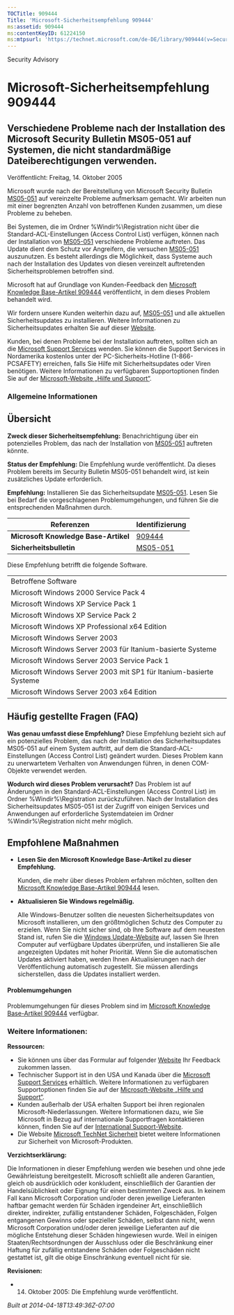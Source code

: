 ```yaml
---
TOCTitle: 909444
Title: 'Microsoft-Sicherheitsempfehlung 909444'
ms:assetid: 909444
ms:contentKeyID: 61224150
ms:mtpsurl: 'https://technet.microsoft.com/de-DE/library/909444(v=Security.10)'
---
```


Security Advisory

Microsoft-Sicherheitsempfehlung 909444
======================================

Verschiedene Probleme nach der Installation des Microsoft Security Bulletin MS05-051 auf Systemen, die nicht standardmäßige Dateiberechtigungen verwenden.
----------------------------------------------------------------------------------------------------------------------------------------------------------

Veröffentlicht: Freitag, 14. Oktober 2005

Microsoft wurde nach der Bereitstellung von Microsoft Security Bulletin [MS05-051](http://www.microsoft.com/germany/technet/sicherheit/bulletins/ms05-051.mspx) auf vereinzelte Probleme aufmerksam gemacht. Wir arbeiten nun mit einer begrenzten Anzahl von betroffenen Kunden zusammen, um diese Probleme zu beheben.

Bei Systemen, die im Ordner %Windir%\\Registration nicht über die Standard-ACL-Einstellungen (Access Control List) verfügen, können nach der Installation von [MS05-051](http://www.microsoft.com/germany/technet/sicherheit/bulletins/ms05-051.mspx) verschiedene Probleme auftreten. Das Update dient dem Schutz vor Angreifern, die versuchen [MS05-051](http://www.microsoft.com/germany/technet/sicherheit/bulletins/ms05-051.mspx) auszunutzen. Es besteht allerdings die Möglichkeit, dass Systeme auch nach der Installation des Updates von diesen vereinzelt auftretenden Sicherheitsproblemen betroffen sind.

Microsoft hat auf Grundlage von Kunden-Feedback den [Microsoft Knowledge Base-Artikel 909444](http://support.microsoft.com/kb/909444/en-us) veröffentlicht, in dem dieses Problem behandelt wird.

Wir fordern unsere Kunden weiterhin dazu auf, [MS05-051](http://www.microsoft.com/germany/technet/sicherheit/bulletins/ms05-051.mspx) und alle aktuellen Sicherheitsupdates zu installieren. Weitere Informationen zu Sicherheitsupdates erhalten Sie auf dieser [Website](http://www.microsoft.com/security/).

Kunden, bei denen Probleme bei der Installation auftreten, sollten sich an die [Microsoft Support Services](http://go.microsoft.com/fwlink/?linkid=21131) wenden. Sie können die Support Services in Nordamerika kostenlos unter der PC-Sicherheits-Hotline (1-866-PCSAFETY) erreichen, falls Sie Hilfe mit Sicherheitsupdates oder Viren benötigen. Weitere Informationen zu verfügbaren Supportoptionen finden Sie auf der [Microsoft-Website „Hilfe und Support“](http://support.microsoft.com/).

### Allgemeine Informationen

Übersicht
---------

**Zweck dieser Sicherheitsempfehlung:** Benachrichtigung über ein potenzielles Problem, das nach der Installation von [MS05-051](http://www.microsoft.com/germany/technet/sicherheit/bulletins/ms05-051.mspx) auftreten könnte.

**Status der Empfehlung:** Die Empfehlung wurde veröffentlicht. Da dieses Problem bereits im Security Bulletin MS05-051 behandelt wird, ist kein zusätzliches Update erforderlich.

**Empfehlung:** Installieren Sie das Sicherheitsupdate [MS05-051](http://www.microsoft.com/germany/technet/sicherheit/bulletins/ms05-051.mspx). Lesen Sie bei Bedarf die vorgeschlagenen Problemumgehungen, und führen Sie die entsprechenden Maßnahmen durch.

| Referenzen                           | Identifizierung                                                                         |
|--------------------------------------|-----------------------------------------------------------------------------------------|
| **Microsoft Knowledge Base-Artikel** | [909444](http://support.microsoft.com/kb/909444/en-us)                                  |
| **Sicherheitsbulletin**              | [MS05-051](http://www.microsoft.com/germany/technet/sicherheit/bulletins/ms05-051.mspx) |

Diese Empfehlung betrifft die folgende Software.

|                                                                    |
|--------------------------------------------------------------------|
| Betroffene Software                                                |
| Microsoft Windows 2000 Service Pack 4                              |
| Microsoft Windows XP Service Pack 1                                |
| Microsoft Windows XP Service Pack 2                                |
| Microsoft Windows XP Professional x64 Edition                      |
| Microsoft Windows Server 2003                                      |
| Microsoft Windows Server 2003 für Itanium-basierte Systeme         |
| Microsoft Windows Server 2003 Service Pack 1                       |
| Microsoft Windows Server 2003 mit SP1 für Itanium-basierte Systeme |
| Microsoft Windows Server 2003 x64 Edition                          |

Häufig gestellte Fragen (FAQ)
-----------------------------

**Was genau umfasst diese Empfehlung?**
Diese Empfehlung bezieht sich auf ein potenzielles Problem, das nach der Installation des Sicherheitsupdates MS05-051 auf einem System auftritt, auf dem die Standard-ACL-Einstellungen (Access Control List) geändert wurden. Dieses Problem kann zu unerwartetem Verhalten von Anwendungen führen, in denen COM-Objekte verwendet werden.

**Wodurch wird dieses Problem verursacht?**
Das Problem ist auf Änderungen in den Standard-ACL-Einstellungen (Access Control List) im Ordner %Windir%\\Registration zurückzuführen. Nach der Installation des Sicherheitsupdates MS05-051 ist der Zugriff von einigen Services und Anwendungen auf erforderliche Systemdateien im Ordner %Windir%\\Registration nicht mehr möglich.

Empfohlene Maßnahmen
--------------------

-   **Lesen Sie den Microsoft Knowledge Base-Artikel zu dieser Empfehlung.**

    Kunden, die mehr über dieses Problem erfahren möchten, sollten den [Microsoft Knowledge Base-Artikel 909444](http://support.microsoft.com/kb/909444/en-us) lesen.

-   **Aktualisieren Sie Windows regelmäßig.**

    Alle Windows-Benutzer sollten die neuesten Sicherheitsupdates von Microsoft installieren, um den größtmöglichen Schutz des Computer zu erzielen. Wenn Sie nicht sicher sind, ob Ihre Software auf dem neuesten Stand ist, rufen Sie die [Windows Update-Website](http://windowsupdate.microsoft.com/) auf, lassen Sie Ihren Computer auf verfügbare Updates überprüfen, und installieren Sie alle angezeigten Updates mit hoher Priorität. Wenn Sie die automatischen Updates aktiviert haben, werden Ihnen Aktualisierungen nach der Veröffentlichung automatisch zugestellt. Sie müssen allerdings sicherstellen, dass die Updates installiert werden.

#### Problemumgehungen

Problemumgehungen für dieses Problem sind im [Microsoft Knowledge Base-Artikel 909444](http://support.microsoft.com/kb/909444/en-us) verfügbar.

### Weitere Informationen:

**Ressourcen:**

-   Sie können uns über das Formular auf folgender [Website](https://support.microsoft.com/common/survey.aspx?scid=sw;en;1257&amp;showpage=1&amp;ws=technet&amp;sd=tech) Ihr Feedback zukommen lassen.
-   Technischer Support ist in den USA und Kanada über die [Microsoft Support Services](http://go.microsoft.com/fwlink/?linkid=21131) erhältlich. Weitere Informationen zu verfügbaren Supportoptionen finden Sie auf der [Microsoft-Website „Hilfe und Support“](http://support.microsoft.com/).
-   Kunden außerhalb der USA erhalten Support bei ihren regionalen Microsoft-Niederlassungen. Weitere Informationen dazu, wie Sie Microsoft in Bezug auf internationale Supportfragen kontaktieren können, finden Sie auf der [International Support-Website](http://go.microsoft.com/fwlink/?linkid=21155).
-   Die Website [Microsoft TechNet Sicherheit](http://www.microsoft.com/germany/technet/sicherheit/default.mspx) bietet weitere Informationen zur Sicherheit von Microsoft-Produkten.

**Verzichtserklärung:**

Die Informationen in dieser Empfehlung werden wie besehen und ohne jede Gewährleistung bereitgestellt. Microsoft schließt alle anderen Garantien, gleich ob ausdrücklich oder konkludent, einschließlich der Garantien der Handelsüblichkeit oder Eignung für einen bestimmten Zweck aus. In keinem Fall kann Microsoft Corporation und/oder deren jeweilige Lieferanten haftbar gemacht werden für Schäden irgendeiner Art, einschließlich direkter, indirekter, zufällig entstandener Schäden, Folgeschäden, Folgen entgangenen Gewinns oder spezieller Schäden, selbst dann nicht, wenn Microsoft Corporation und/oder deren jeweilige Lieferanten auf die mögliche Entstehung dieser Schäden hingewiesen wurde. Weil in einigen Staaten/Rechtsordnungen der Ausschluss oder die Beschränkung einer Haftung für zufällig entstandene Schäden oder Folgeschäden nicht gestattet ist, gilt die obige Einschränkung eventuell nicht für sie.

**Revisionen:**

-   14. Oktober 2005: Die Empfehlung wurde veröffentlicht.

*Built at 2014-04-18T13:49:36Z-07:00*
